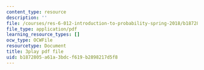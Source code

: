 ```yaml
---
content_type: resource
description: ''
file: /courses/res-6-012-introduction-to-probability-spring-2018/b1872805a61a3bdcf619b2898217d5f8_aXFbBcabaQA.pdf
file_type: application/pdf
learning_resource_types: []
ocw_type: OCWFile
resourcetype: Document
title: 3play pdf file
uid: b1872805-a61a-3bdc-f619-b2898217d5f8
---
```

